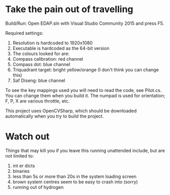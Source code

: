 # Take the pain out of travelling

Build/Run:
Open EDAP.sln with Visual Studio Community 2015 and press F5.

Required settings:

1. Resolution is hardcoded to 1920x1080
2. Executable is hardcoded as the 64-bit version
3. The colours looked for are:
  1. Compass calibration: red channel
  2. Compass dot: blue channel
  3. Triquadrant target: bright yellow/orange (I don't think you can change this)
  4. Saf Diseng: blue channel

To see the key mappings used you will need to read the code, see Pilot.cs. You can change them when you build it. The numpad is used for orientation; F, P, X are various throttle, etc.

This project uses OpenCVSharp, which should be downloaded automatically when you try to build the project.

# Watch out

Things that may kill you if you leave this running unattended include, but are not limited to:

1. int er dicts
2. binaries
3. less than 5s or more than 20s in the system loading screen
4. brown system centres seem to be easy to crash into (sorry)
5. running out of hydrogen
